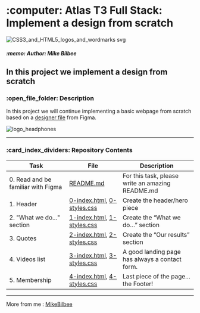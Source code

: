 <h1> :computer: Atlas T3 Full Stack: Implement a design from scratch </h1>

![CSS3_and_HTML5_logos_and_wordmarks svg](https://github.com/MikeBilbee/atlas-headphones/assets/119973248/182d00e9-9fcc-4035-a101-8d17b38b0df4)


<h5> :memo: Author: Mike Bilbee </h5>

In this project we implement a design from scratch
---

<h3> :open_file_folder: Description </h3>

In this project we will continue implementing a basic webpage from scratch based on a [designer file](https://www.figma.com/file/FfnVADRC9xgI3yiZliTBYZ/Holberton-School---Headphone-company) from Figma.

![logo_headphones](https://github.com/MikeBilbee/atlas-headphones/assets/119973248/64a1fd0d-8d03-43ac-a9bd-cac39751411e)

---

<h3> :card_index_dividers: Repository Contents </h3>

| Task | File | Description |
| ----- | ----- | ----- |
| 0. Read and be familiar with Figma | [README.md](https://github.com/MikeBilbee/atlas-headphones/blob/main/README.md) | For this task, please write an amazing README.md |
| 1. Header | [0-index.html](https://github.com/MikeBilbee/atlas-headphones/blob/main/0-index.html), [0-styles.css](https://github.com/MikeBilbee/atlas-headphones/blob/main/0-styles.css) | Create the header/hero piece |
| 2. "What we do..." section | [1-index.html](https://github.com/MikeBilbee/atlas-headphones/blob/main/1-index.html), [1-styles.css](https://github.com/MikeBilbee/atlas-headphones/blob/main/1-styles.css) | Create the “What we do…” section |
| 3. Quotes | [2-index.html](https://github.com/MikeBilbee/atlas-headphones/blob/main/2-index.html), [2-styles.css](https://github.com/MikeBilbee/atlas-headphones/blob/main/2-styles.css) | Create the “Our results” section |
| 4. Videos list | [3-index.html](https://github.com/MikeBilbee/atlas-headphones/blob/main/3-index.html), [3-styles.css](https://github.com/MikeBilbee/atlas-headphones/blob/main/3-styles.css) | A good landing page has always a contact form. |
| 5. Membership | [4-index.html](https://github.com/MikeBilbee/atlas-headphones/blob/main/4-index.html), [4-styles.css](https://github.com/MikeBilbee/atlas-headphones/blob/main/4-styles.css) | Last piece of the page… the Footer! |



---

More from me : [MikeBilbee](https://github.com/MikeBilbee)
